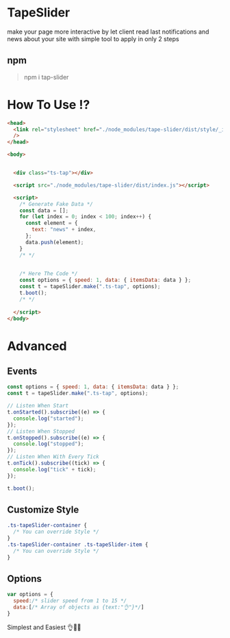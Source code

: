 # TapeSlider

make your page more interactive by let client read last notifications and news about your site
with simple tool to apply in only 2 steps

## npm

> npm i tap-slider

# How To Use ⁉

```html
<head>
  <link rel="stylesheet" href="./node_modules/tape-slider/dist/style/_index.css"
  />
</head>

<body>


  <div class="ts-tap"></div>

  <script src="./node_modules/tape-slider/dist/index.js"></script>

  <script>
    /* Generate Fake Data */
    const data = [];
    for (let index = 0; index < 100; index++) {
      const element = {
        text: "news" + index,
      };
      data.push(element);
    }
    /* */

    
    /* Here The Code */
    const options = { speed: 1, data: { itemsData: data } };
    const t = tapeSlider.make(".ts-tap", options);
    t.boot();
    /* */
    
  </script>
</body>
```

# Advanced

## Events

```javascript
const options = { speed: 1, data: { itemsData: data } };
const t = tapeSlider.make(".ts-tap", options);

// Listen When Start
t.onStarted().subscribe((e) => {
  console.log("started");
});
// Listen When Stopped
t.onStopped().subscribe((e) => {
  console.log("stopped");
});
// Listen When With Every Tick
t.onTick().subscribe((tick) => {
  console.log("tick" + tick);
});

t.boot();
```

## Customize Style

```css
.ts-tapeSlider-container {
  /* You can override Style */
}
.ts-tapeSlider-container .ts-tapeSlider-item {
  /* You can override Style */
}
```

## Options

```javascript
var options = {
  speed:/* slider speed from 1 to 15 */
  data:[/* Array of objects as {text:"👌"}*/]
}
```

Simplest and Easiest 👌💖👏
